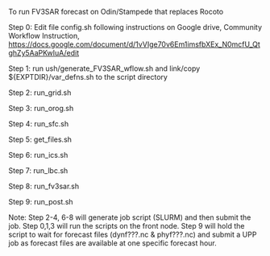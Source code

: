 To run FV3SAR forecast on Odin/Stampede that replaces Rocoto

Step 0: Edit file config.sh following instructions on Google drive, Community Workflow Instruction,
        https://docs.google.com/document/d/1vVIge70v6Em1imsfbXEx_N0mcfU_QtghZy5AaPKwIuA/edit

Step 1: run ush/generate_FV3SAR_wflow.sh
        and link/copy ${EXPTDIR}/var_defns.sh to the script directory 

Step 2: run_grid.sh

Step 3: run_orog.sh

Step 4: run_sfc.sh

Step 5: get_files.sh

Step 6: run_ics.sh

Step 7: run_lbc.sh

Step 8: run_fv3sar.sh

Step 9: run_post.sh

Note: Step 2-4, 6-8 will generate job script (SLURM) and then submit the job. Step 0,1,3 will run the scripts on the front node. Step 9 will hold the script to wait for forecast files (dynf???.nc & phyf???.nc) and submit a UPP job as forecast files are available at one specific forecast hour.
